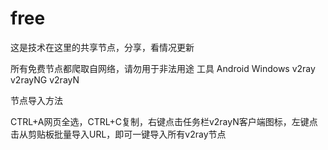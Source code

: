 # free
这是技术在这里的共享节点，分享，看情况更新

所有免费节点都爬取自网络，请勿用于非法用途
工具 	Android 	Windows
v2ray 	v2rayNG 	v2rayN


节点导入方法

CTRL+A网页全选，CTRL+C复制，右键点击任务栏v2rayN客户端图标，左键点击从剪贴板批量导入URL，即可一键导入所有v2ray节点
